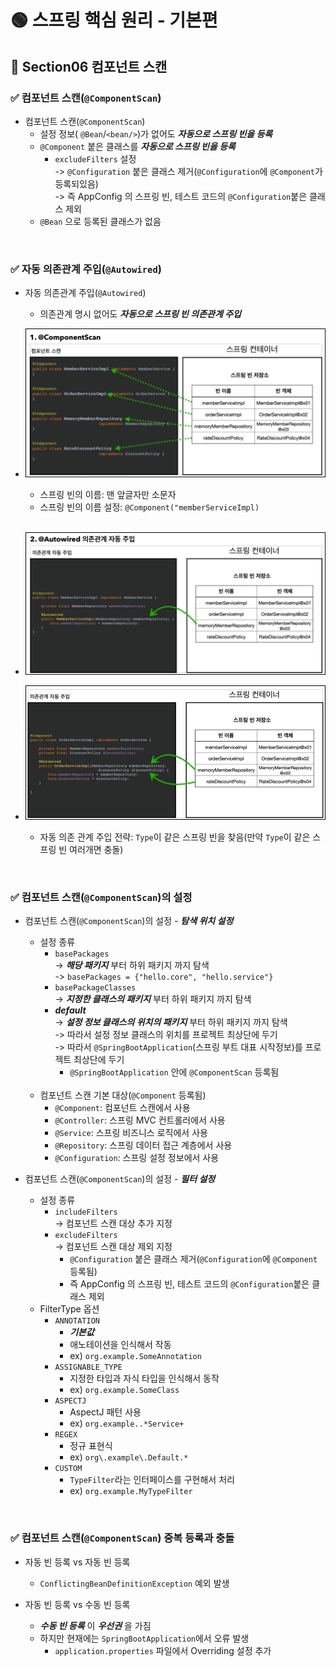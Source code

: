 # 🟢 스프링 핵심 원리 - 기본편

## 📄 Section06 컴포넌트 스캔
### ✅ 컴포넌트 스캔(`@ComponentScan`)
- 컴포넌트 스캔(`@ComponentScan`)
  - 설정 정보( `@Bean`/`<bean/>`)가 없어도 **_자동으로 스프링 빈을 등록_**
  - `@Component` 붙은 클래스를 **_자동으로 스프링 빈을 등록_**
    - `excludeFilters` 설정<br/> 
      -> `@Configuration` 붙은 클래스 제거(`@Configuration`에 `@Component`가 등록되있음)<br/> 
      -> 즉 AppConfig 의 스프링 빈, 테스트 코드의 `@Configuration`붙은 클래스 제외
  - `@Bean` 으로 등록된 클래스가 없음

<br/>

### ✅ 자동 의존관계 주입(`@Autowired`)
- 자동 의존관계 주입(`@Autowired`)
    - 의존관계 명시 없어도 **_자동으로 스프링 빈 의존관계 주입_**


- ![img6_1.png](file/img6_1.png)
  - 스프링 빈의 이름: 맨 앞글자만 소문자
  - 스프링 빈의 이름 설정: `@Component("memberServiceImpl)`<br><br>
- ![img6_2.png](file/img6_2.png)
- ![img6_3.png](file/img6_3.png)
  - 자동 의존 관계 주입 전략: `Type`이 같은 스프링 빈을 찾음(만약 `Type`이 같은 스프링 빈 여러개면 충돌)

<br/>

### ✅ 컴포넌트 스캔(`@ComponentScan`)의 설정
- 컴포넌트 스캔(`@ComponentScan`)의 설정 - **_탐색 위치 설정_**
  - 설정 종류
    - `basePackages`<br/>
      -> **_해당 패키지_** 부터 하위 패키지 까지 탐색<br/>
      -> `basePackages = {"hello.core", "hello.service"}`
    - `basePackageClasses`<br/>
      -> **_지정한 클래스의 패키지_** 부터 하위 패키지 까지 탐색
    - **_default_**<br/>
      -> **_설정 정보 클래스의 위치의 패키지_** 부터 하위 패키지 까지 탐색<br/>
      -> 따라서 설정 정보 클래스의 위치를 프로젝트 최상단에 두기<br/>
      -> 따라서 `@SpringBootApplication`(스프링 부트 대표 시작정보)를 프로젝트 최상단에 두기
         - `@SpringBootApplication` 안에 `@ComponentScan` 등록됨<br/><br/>
  - 컴포넌트 스캔 기본 대상(`@Component` 등록됨)
    - `@Component`: 컴포넌트 스캔에서 사용
    - `@Controller`: 스프링 MVC 컨트롤러에서 사용
    - `@Service`: 스프링 비즈니스 로직에서 사용
    - `@Repository`: 스프링 데이터 접근 계층에서 사용
    - `@Configuration`: 스프링 설정 정보에서 사용


- 컴포넌트 스캔(`@ComponentScan`)의 설정 - **_필터 설정_**
  - 설정 종류
    - `includeFilters`<br/>
      -> 컴포넌트 스캔 대상 추가 지정<br/>
    - `excludeFilters`<br/>
      -> 컴포넌트 스캔 대상 제외 지정<br/>
      - `@Configuration` 붙은 클래스 제거(`@Configuration`에 `@Component` 등록됨)<br/>
      - 즉 AppConfig 의 스프링 빈, 테스트 코드의 `@Configuration`붙은 클래스 제외
  - FilterType 옵션
    - `ANNOTATION`
      - **_기본값_**
      - 애노테이션을 인식해서 작동
      - ex) `org.example.SomeAnnotation`
    - `ASSIGNABLE_TYPE`
      - 지정한 타입과 자식 타입을 인식해서 동작
      - ex) `org.example.SomeClass`
    - `ASPECTJ`
      - AspectJ 패턴 사용
      - ex) `org.example..*Service+`
    - `REGEX`
      - 정규 표현식
      - ex) `org\.example\.Default.*`
    - `CUSTOM`
      - `TypeFilter`라는 인터페이스를 구현해서 처리
      - ex) `org.example.MyTypeFilter`

<br/>

### ✅ 컴포넌트 스캔(`@ComponentScan`) 중복 등록과 충돌
- 자동 빈 등록 vs 자동 빈 등록
  - `ConflictingBeanDefinitionException` 예외 발생
  
  
- 자동 빈 등록 vs 수동 빈 등록 
  - **_수동 빈 등록_** 이 **_우선권_** 을 가짐
  - 하지만 현재에는 `SpringBootApplication`에서 오류 발생
    - `application.properties` 파일에서 Overriding 설정 추가